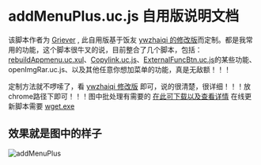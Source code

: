 addMenuPlus.uc.js 自用版说明文档
=======

该脚本作者为 [Griever](https://github.com/Griever/userChromeJS/tree/master/addMenu)  , 此自用版基于饭友 [ywzhaiqi 的修改版](https://github.com/ywzhaiqi/userChromeJS/tree/master/addmenuPlus)而定制。都是我常用的功能，这个脚本很牛叉的说，目前整合了几个脚本，包括：[rebuildAppmenu.uc.xul](https://github.com/defpt/userChromeJs/blob/master/rebuildAppmenu.uc.xul)、[Copylink.uc.js](https://github.com/defpt/userChromeJs/blob/master/Copylink.uc.js)、[ExternalFuncBtn.uc.js](https://github.com/defpt/userChromeJs/blob/master/ExternalFuncBtn.uc.js)的某些功能、openImgRar.uc.js、以及其他任意你想加菜单的功能，真是无敌额！！！

定制方法就不啰嗦了，看 [ywzhaiqi 修改版](https://github.com/ywzhaiqi/userChromeJS/tree/master/addmenuPlus) 即可，说的很清楚，很详细！！！放chrome路径下即可！！！图中批处理有需要的 [在此可下载以及查看详情](https://github.com/defpt/Batch) 在线更新脚本需要   [wget.exe]( http://pan.baidu.com/share/link?shareid=557590&uk=1426575002)

效果就是图中的样子
-------------
![addMenuPlus](https://github.com/defpt/userChromeJs/blob/master/addMenuPlus/addmenu.png?raw=true)


